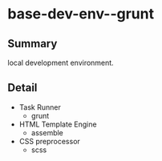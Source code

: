 base-dev-env--grunt
======================

## Summary
local development environment.

## Detail
* Task Runner
	* grunt
* HTML Template Engine
	* assemble
* CSS preprocessor
	* scss